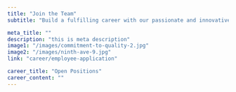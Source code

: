 ```yaml
---
title: "Join the Team"
subtitle: "Build a fulfilling career with our passionate and innovative workforce"

meta_title: ""
description: "this is meta description"
image1: "/images/commitment-to-quality-2.jpg"
image2: "/images/ninth-ave-9.jpg"
link: "career/employee-application"

career_title: "Open Positions"
career_content: ""
---
```

